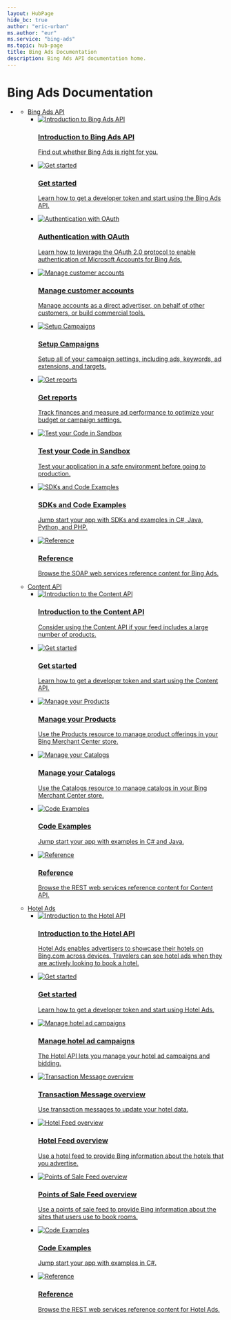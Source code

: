 ```yaml
---
layout: HubPage
hide_bc: true
author: "eric-urban"
ms.author: "eur"
ms.service: "bing-ads"
ms.topic: hub-page
title: Bing Ads Documentation
description: Bing Ads API documentation home.
---
```


<div id="main" class="v2">
<div class="container">
    <h1>Bing Ads Documentation</h1>
    <ul class="pivots">
        <li>
            <a href="#main"></a>
            <ul id="main">
                <li>
                    <a href="#bingapi">Bing Ads API</a>
                    <ul id="bingapi" class="cardsC">
                        <li>
                            <a href="/bingads/guides/">
                            <div class="cardSize">
                                <div class="cardPadding">
                                    <div class="card">
                                        <div class="cardImageOuter">
                                            <div class="cardImage">
                                                <img src="https://docs.microsoft.com/media/hubs/bingads/bing-ads-ads-api-introduction.svg" alt="Introduction to Bing Ads API" />
                                            </div>
                                        </div>
                                        <div class="cardText">
                                            <h3>Introduction to Bing Ads API</h3>
                                            <p>Find out whether Bing Ads is right for you.</p>
                                        </div>
                                    </div>
                                </div>
                            </div>
                            </a>
                        </li>
                        <li>
                            <a href="/bingads/guides/get-started">
                            <div class="cardSize">
                                <div class="cardPadding">
                                    <div class="card">
                                        <div class="cardImageOuter">
                                            <div class="cardImage">
                                                <img src="https://docs.microsoft.com/media/hubs/bingads/bing-ads-content-get-started.svg" alt="Get started" />
                                            </div>
                                        </div>
                                        <div class="cardText">
                                            <h3>Get started</h3>
                                            <p>Learn how to get a developer token and start using the Bing Ads API.</p>
                                        </div>
                                    </div>
                                </div>
                            </div>
                            </a>
                        </li>
                        <li>
                            <a href="/bingads/guides/authentication-oauth">
                            <div class="cardSize">
                                <div class="cardPadding">
                                    <div class="card">
                                        <div class="cardImageOuter">
                                            <div class="cardImage">
                                                <img src="https://docs.microsoft.com/media/hubs/bingads/bing-ads-ads-api-authentication.svg" alt="Authentication with OAuth" />
                                            </div>
                                        </div>
                                        <div class="cardText">
                                            <h3>Authentication with OAuth</h3>
                                            <p>Learn how to leverage the OAuth 2.0 protocol to enable authentication of Microsoft Accounts for Bing Ads.</p>
                                        </div>
                                    </div>
                                </div>
                            </div>
                            </a>
                        </li>
                        <li>
                            <a href="/bingads/guides/customer-accounts">
                            <div class="cardSize">
                                <div class="cardPadding">
                                    <div class="card">
                                        <div class="cardImageOuter">
                                            <div class="cardImage">
                                                <img src="https://docs.microsoft.com/media/hubs/bingads/bing-ads-ads-api-manage-customer-accounts.svg" alt="Manage customer accounts" />
                                            </div>
                                        </div>
                                        <div class="cardText">
                                            <h3>Manage customer accounts</h3>
                                            <p>Manage accounts as a direct advertiser, on behalf of other customers, or build commercial tools.</p>
                                        </div>
                                    </div>
                                </div>
                            </div>
                            </a>
                        </li>
                        <li>
                            <a href="/bingads/guides/campaigns">
                            <div class="cardSize">
                                <div class="cardPadding">
                                    <div class="card">
                                        <div class="cardImageOuter">
                                            <div class="cardImage">
                                                <img src="https://docs.microsoft.com/media/hubs/bingads/bing-ads-ads-api-setup-campaigns.svg" alt="Setup Campaigns" />
                                            </div>
                                        </div>
                                        <div class="cardText">
                                            <h3>Setup Campaigns</h3>
                                            <p>Setup all of your campaign settings, including ads, keywords, ad extensions, and targets.</p>
                                        </div>
                                    </div>
                                </div>
                            </div>
                            </a>
                        </li>
                        <li>
                            <a href="/bingads/guides/reports">
                            <div class="cardSize">
                                <div class="cardPadding">
                                    <div class="card">
                                        <div class="cardImageOuter">
                                            <div class="cardImage">
                                                <img src="https://docs.microsoft.com/media/hubs/bingads/bing-ads-ads-api-reports.svg" alt="Get reports" />
                                            </div>
                                        </div>
                                        <div class="cardText">
                                            <h3>Get reports</h3>
                                            <p> Track finances and measure ad performance to optimize your budget or campaign settings.</p>
                                        </div>
                                    </div>
                                </div>
                            </div>
                            </a>
                        </li>
                        <li>
                            <a href="/bingads/guides/sandbox">
                            <div class="cardSize">
                                <div class="cardPadding">
                                    <div class="card">
                                        <div class="cardImageOuter">
                                            <div class="cardImage">
                                                <img src="https://docs.microsoft.com/media/hubs/bingads/bing-ads-ads-api-sandbox.svg" alt="Test your Code in Sandbox" />
                                            </div>
                                        </div>
                                        <div class="cardText">
                                            <h3>Test your Code in Sandbox</h3>
                                            <p>Test your application in a safe environment before going to production.</p>
                                        </div>
                                    </div>
                                </div>
                            </div>
                            </a>
                        </li>
                        <li>
                            <a href="/bingads/guides/client-libraries">
                            <div class="cardSize">
                                <div class="cardPadding">
                                    <div class="card">
                                        <div class="cardImageOuter">
                                            <div class="cardImage">
                                                <img src="https://docs.microsoft.com/media/hubs/bingads/bing-ads-content-code-examples.svg" alt="SDKs and Code Examples" />
                                            </div>
                                        </div>
                                        <div class="cardText">
                                            <h3>SDKs and Code Examples</h3>
                                            <p>Jump start your app with SDKs and examples in C#, Java, Python, and PHP.</p>
                                        </div>
                                    </div>
                                </div>
                            </div>
                            </a>
                        </li>
                        <li>
                            <a href="/bingads/guides/reference">
                            <div class="cardSize">
                                <div class="cardPadding">
                                    <div class="card">
                                        <div class="cardImageOuter">
                                            <div class="cardImage">
                                                <img src="https://docs.microsoft.com/media/hubs/bingads/bing-ads-content-reference.svg" alt="Reference" />
                                            </div>
                                        </div>
                                        <div class="cardText">
                                            <h3>Reference</h3>
                                            <p>Browse the SOAP web services reference content for Bing Ads.</p>
                                        </div>
                                    </div>
                                </div>
                            </div>
                            </a>
                        </li>
                    </ul>
                </li>
                <li>
                    <a href="#contentapi">Content API</a>
                    <ul id="contentapi" class="cardsC">
                        <li>
                            <a href="/bingads/shopping-content/">
                            <div class="cardSize">
                                <div class="cardPadding">
                                    <div class="card">
                                        <div class="cardImageOuter">
                                            <div class="cardImage">
                                                <img src="https://docs.microsoft.com/media/hubs/bingads/bing-ads-content-introduction.svg" alt="Introduction to the Content API" />
                                            </div>
                                        </div>
                                        <div class="cardText">
                                            <h3>Introduction to the Content API</h3>
                                            <p>Consider using the Content API if your feed includes a large number of products.</p>
                                        </div>
                                    </div>
                                </div>
                            </div>
                            </a>
                        </li>
                        <li>
                            <a href="/bingads/shopping-content/get-started">
                            <div class="cardSize">
                                <div class="cardPadding">
                                    <div class="card">
                                        <div class="cardImageOuter">
                                            <div class="cardImage">
                                                <img src="https://docs.microsoft.com/media/hubs/bingads/bing-ads-content-get-started.svg" alt="Get started" />
                                            </div>
                                        </div>
                                        <div class="cardText">
                                            <h3>Get started</h3>
                                            <p>Learn how to get a developer token and start using the Content API.</p>
                                        </div>
                                    </div>
                                </div>
                            </div>
                            </a>
                        </li>
                        <li>
                            <a href="/bingads/shopping-content/manage-products">
                            <div class="cardSize">
                                <div class="cardPadding">
                                    <div class="card">
                                        <div class="cardImageOuter">
                                            <div class="cardImage">
                                                <img src="https://docs.microsoft.com/media/hubs/bingads/bing-ads-content-manage-products.svg" alt="Manage your Products" />
                                            </div>
                                        </div>
                                        <div class="cardText">
                                            <h3>Manage your Products</h3>
                                            <p>Use the Products resource to manage product offerings in your Bing Merchant Center store.</p>
                                        </div>
                                    </div>
                                </div>
                            </div>
                            </a>
                        </li> 
                        <li>
                            <a href="/bingads/shopping-content/manage-catalogs">
                            <div class="cardSize">
                                <div class="cardPadding">
                                    <div class="card">
                                        <div class="cardImageOuter">
                                            <div class="cardImage">
                                                <img src="https://docs.microsoft.com/media/hubs/bingads/bing-ads-content-manage-catalogs.svg" alt="Manage your Catalogs" />
                                            </div>
                                        </div>
                                        <div class="cardText">
                                            <h3>Manage your Catalogs</h3>
                                            <p>Use the Catalogs resource to manage catalogs in your Bing Merchant Center store.</p>
                                        </div>
                                    </div>
                                </div>
                            </div>
                            </a>
                        </li>                
                        <li>
                            <a href="/bingads/shopping-content/code-examples">
                            <div class="cardSize">
                                <div class="cardPadding">
                                    <div class="card">
                                        <div class="cardImageOuter">
                                            <div class="cardImage">
                                                <img src="https://docs.microsoft.com/media/hubs/bingads/bing-ads-content-code-examples.svg" alt="Code Examples" />
                                            </div>
                                        </div>
                                        <div class="cardText">
                                            <h3>Code Examples</h3>
                                            <p>Jump start your app with examples in C# and Java.</p>
                                        </div>
                                    </div>
                                </div>
                            </div>
                            </a>
                        </li>
                        <li>
                            <a href="/bingads/shopping-content/reference">
                            <div class="cardSize">
                                <div class="cardPadding">
                                    <div class="card">
                                        <div class="cardImageOuter">
                                            <div class="cardImage">
                                                <img src="https://docs.microsoft.com/media/hubs/bingads/bing-ads-content-reference.svg" alt="Reference" />
                                            </div>
                                        </div>
                                        <div class="cardText">
                                            <h3>Reference</h3>
                                            <p>Browse the REST web services reference content for Content API.</p>
                                        </div>
                                    </div>
                                </div>
                            </div>
                            </a>
                        </li>
                    </ul>
                </li>
                <li>
                    <a href="#hotelads">Hotel Ads</a>
                    <ul id="hotelads" class="cardsC">
                        <li>
                            <a href="/bingads/hotel-ads/">
                            <div class="cardSize">
                                <div class="cardPadding">
                                    <div class="card">
                                        <div class="cardImageOuter">
                                            <div class="cardImage">
                                                <img src="https://docs.microsoft.com/media/hubs/bingads/bing-ads-hotel-introduction.svg" alt="Introduction to the Hotel API" />
                                            </div>
                                        </div>
                                        <div class="cardText">
                                            <h3>Introduction to the Hotel API</h3>
                                            <p>Hotel Ads enables advertisers to showcase their hotels on Bing.com across devices. Travelers can see hotel ads when they are actively looking to book a hotel.</p>
                                        </div>
                                    </div>
                                </div>
                            </div>
                            </a>
                        </li>
                        <li>
                            <a href="/bingads/hotel-service/get-started">
                            <div class="cardSize">
                                <div class="cardPadding">
                                    <div class="card">
                                        <div class="cardImageOuter">
                                            <div class="cardImage">
                                                <img src="https://docs.microsoft.com/media/hubs/bingads/bing-ads-content-get-started.svg" alt="Get started" />
                                            </div>
                                        </div>
                                        <div class="cardText">
                                            <h3>Get started</h3>
                                            <p>Learn how to get a developer token and start using Hotel Ads.</p>
                                        </div>
                                    </div>
                                </div>
                            </div>
                            </a>
                        </li>
                        <li>
                            <a href="/bingads/hotel-service/manage-hotel-campaigns">
                            <div class="cardSize">
                                <div class="cardPadding">
                                    <div class="card">
                                        <div class="cardImageOuter">
                                            <div class="cardImage">
                                                <img src="https://docs.microsoft.com/media/hubs/bingads/bing-ads-hotel-manage-campaigns.svg" alt="Manage hotel ad campaigns" />
                                            </div>
                                        </div>
                                        <div class="cardText">
                                            <h3>Manage hotel ad campaigns</h3>
                                            <p>The Hotel API lets you manage your hotel ad campaigns and bidding.</p>
                                        </div>
                                    </div>
                                </div>
                            </div>
                            </a>
                        </li>
                        <li>
                            <a href="/bingads/transaction-message/transaction-message">
                            <div class="cardSize">
                                <div class="cardPadding">
                                    <div class="card">
                                        <div class="cardImageOuter">
                                            <div class="cardImage">
                                                <img src="https://docs.microsoft.com/media/hubs/bingads/bing-ads-hotel-transaction-message.svg" alt="Transaction Message overview" />
                                            </div>
                                        </div>
                                        <div class="cardText">
                                            <h3>Transaction Message overview</h3>
                                            <p>Use transaction messages to update your hotel data.</p>
                                        </div>
                                    </div>
                                </div>
                            </div>
                            </a>
                        </li>
                        <li>
                            <a href="/bingads/hotel-feed/hotel-feed">
                            <div class="cardSize">
                                <div class="cardPadding">
                                    <div class="card">
                                        <div class="cardImageOuter">
                                            <div class="cardImage">
                                                <img src="https://docs.microsoft.com/media/hubs/bingads/bing-ads-hotel-feed-overview.svg" alt="Hotel Feed overview" />
                                            </div>
                                        </div>
                                        <div class="cardText">
                                            <h3>Hotel Feed overview</h3>
                                            <p>Use a hotel feed to provide Bing information about the hotels that you advertise.</p>
                                        </div>
                                    </div>
                                </div>
                            </div>
                            </a>
                        </li>
                        <li>
                            <a href="/bingads/pos-feed/pos-feed">
                            <div class="cardSize">
                                <div class="cardPadding">
                                    <div class="card">
                                        <div class="cardImageOuter">
                                            <div class="cardImage">
                                                <img src="https://docs.microsoft.com/media/hubs/bingads/bing-ads-hotel-pos-feed.svg" alt="Points of Sale Feed overview" />
                                            </div>
                                        </div>
                                        <div class="cardText">
                                            <h3>Points of Sale Feed overview</h3>
                                            <p>Use a points of sale feed to provide Bing information about the sites that users use to book rooms.</p>
                                        </div>
                                    </div>
                                </div>
                            </div>
                            </a>
                        </li>
                        <li>
                            <a href="/bingads/hotel-service/code-examples">
                            <div class="cardSize">
                                <div class="cardPadding">
                                    <div class="card">
                                        <div class="cardImageOuter">
                                            <div class="cardImage">
                                                <img src="https://docs.microsoft.com/media/hubs/bingads/bing-ads-content-code-examples.svg" alt="Code Examples" />
                                            </div>
                                        </div>
                                        <div class="cardText">
                                            <h3>Code Examples</h3>
                                            <p>Jump start your app with examples in C#.</p>
                                        </div>
                                    </div>
                                </div>
                            </div>
                            </a>
                        </li>
                        <li>
                            <a href="/bingads/hotel-service/reference">
                            <div class="cardSize">
                                <div class="cardPadding">
                                    <div class="card">
                                        <div class="cardImageOuter">
                                            <div class="cardImage">
                                                <img src="https://docs.microsoft.com/media/hubs/bingads/bing-ads-content-reference.svg" alt="Reference" />
                                            </div>
                                        </div>
                                        <div class="cardText">
                                            <h3>Reference</h3>
                                            <p>Browse the REST web services reference content for Hotel Ads.</p>
                                        </div>
                                    </div>
                                </div>
                            </div>
                            </a>
                        </li>
                    </ul>
                </li>                
            </ul>
        </li>
    </ul>
</div>